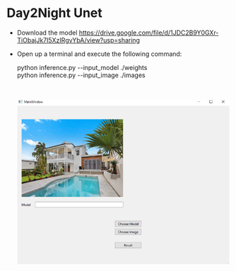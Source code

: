 # Day2Night Unet</br>

* Download the model https://drive.google.com/file/d/1JDC2B9Y0GXr-TiObajJk7I5XzIRgvYbA/view?usp=sharing<br>
* Open up a terminal and execute the following command:</br>
  
  python inference.py --input_model ./weights </br>
  python inference.py --input_image ./images  </br>
  </br>
  </br>
  
  <img src='https://github.com/Parisa-Bagherzadeh/DeepLearning/blob/main/UNet_day2night/ui/form.png' width='650'/>

  


  


